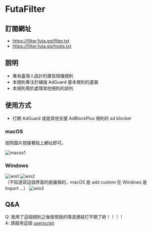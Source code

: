 # FutaFilter

## 訂閱網址

- <https://filter.futa.gg/filter.txt>
- <https://filter.futa.gg/hosts.txt>

## 說明

- 專為臺灣人設計的廣告阻擋規則
- 本規則專注於補強 AdGuard 基本規則的遺漏
- 本規則用於處理其他規則的誤判

## 使用方式

- 打開 AdGuard 或是其他支援 AdBlockPlus 規則的 ad blocker

### macOS

按照圖片按接著貼上網址即可。

![macos1](https://p176.p0.n0.cdn.getcloudapp.com/items/X6uznlqD/Xnip2020-03-22_15-23-22.jpg)

### Windows

![win1](https://p176.p0.n0.cdn.getcloudapp.com/items/kpuYRn1n/Image%202020-03-22%20at%203.38.12%20PM.png)
![win2](https://p176.p0.n0.cdn.getcloudapp.com/items/6quBwY9O/Image%202020-03-22%20at%203.42.01%20PM.png)\
（不知道寫這個界面的是誰搞的，macOS 是 add custom 在 Windows 是 Import ...）
![win3](https://p176.p0.n0.cdn.getcloudapp.com/items/z8uXdrpk/Image%202020-03-22%20at%203.45.12%20PM.png)

## Q&A

Q: 我用了這個規則之後發現我的噗浪連結打不開了欸！！！！\
A: 請服用這個 [userscript](https://greasyfork.org/en/scripts/40884-plurk-no-redirector)
